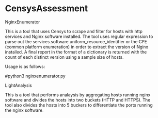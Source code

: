 # CensysAssessment

NginxEnumerator


This is a tool that uses Censys to scrape and filter for hosts with http services and Nginx software installed. 
The tool uses regular expression to parse out the services.software.uniform_resource_identifier or the CPE 
(common platform enumeration) in order to extract the version of Nginx installed. A final report in the format
of a dictionary is returned with the count of each distinct version using a sample size of hosts. 


Usage is as follows:

#python3 nginxenumerator.py



LightAnalysis


This is a tool that performs analaysis by aggregating hosts running nginx software and divides the hosts into
two buckets (HTTP and HTTPS). The tool also divides the hosts into 5 buckers to differentiate the ports running
the nginx software. 
